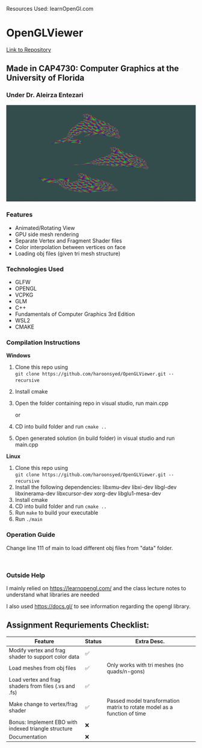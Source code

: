 Resources Used:
learnOpenGl.com

# OpenGLViewer
[Link to Repository](https://github.com/haroonsyed/OpenGLViewer)

## Made in CAP4730: Computer Graphics at the University of Florida
### Under Dr. Aleirza Entezari

![Render Example](./docs/dolphins.png)

### Features
- Animated/Rotating View
- GPU side mesh rendering
- Separate Vertex and Fragment Shader files
- Color interpolation between vertices on face
- Loading obj files (given tri mesh structure)


### Technologies Used
- GLFW
- OPENGL
- VCPKG
- GLM
- C++
- Fundamentals of Computer Graphics 3rd Edition
- WSL2
- CMAKE

### Compilation Instructions
**Windows**
1. Clone this repo using <br>
`git clone https://github.com/haroonsyed/OpenGLViewer.git --recursive`
2. Install cmake
3. Open the folder containing repo in visual studio, run main.cpp

    or

3. CD into build folder and run `cmake ..`
4. Open generated solution (in build folder) in visual studio and run main.cpp

**Linux**
1. Clone this repo using <br>
`git clone https://github.com/haroonsyed/OpenGLViewer.git --recursive`
2. Install the following dependencies: 
libxmu-dev libxi-dev libgl-dev libxinerama-dev libxcursor-dev xorg-dev libglu1-mesa-dev
3. Install cmake
4. CD into build folder and run `cmake ..`
5. Run `make` to build your executable
6. Run `./main` 

### Operation Guide
Change line 111 of main to load different obj files from "data" folder.

<br>

### Outside Help
I mainly relied on https://learnopengl.com/ and the class lecture notes to understand what libraries are needed


I also used https://docs.gl/ to see information regarding the opengl library.

## Assignment Requriements Checklist:
| Feature | Status | Extra Desc. |
| ---------------------------------- | --------- | ------------------ |
| Modify vertex and frag shader to support color data | :white_check_mark: | |
| Load meshes from obj files | :white_check_mark: | Only works with tri meshes (no quads/n-gons) |
| Load vertex and frag shaders from files (.vs and .fs) | :white_check_mark: | |
| Make change to vertex/frag shader | :white_check_mark: | Passed model transformation matrix to rotate model as a function of time |
| Bonus: Implement EBO with indexed triangle structure | :x: | |
| Documentation | :x: | | 